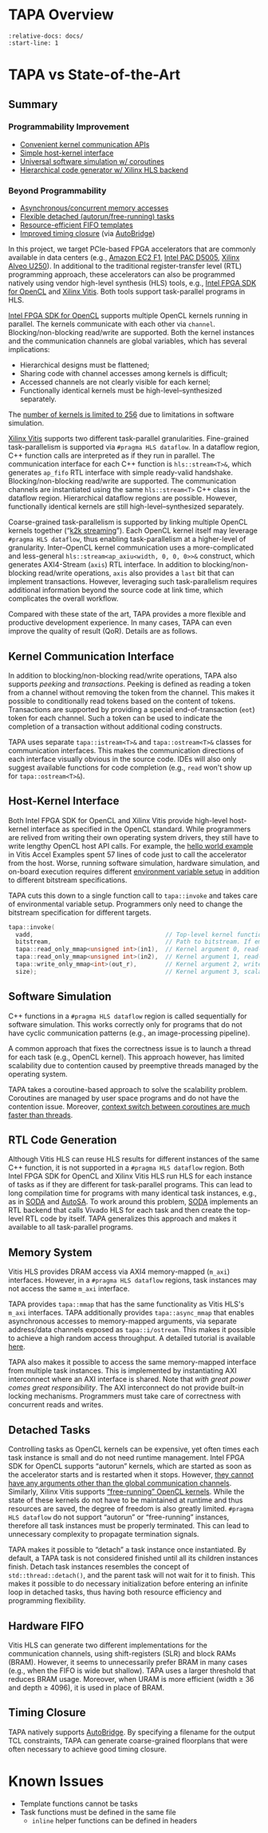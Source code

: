 # TAPA Overview

```{include} ../README.md
:relative-docs: docs/
:start-line: 1
```

# TAPA vs State-of-the-Art

## Summary

### Programmability Improvement

+ [Convenient kernel communication APIs](#kernel-communication-interface)
+ [Simple host-kernel interface](#host-kernel-interface)
+ [Universal software simulation w/ coroutines](#software-simulation)
+ [Hierarchical code generator w/ Xilinx HLS backend](#rtl-code-generation)

### Beyond Programmability

+ [Asynchronous/concurrent memory accesses](#memory-system)
+ [Flexible detached (autorun/free-running) tasks](#detached-tasks)
+ [Resource-efficient FIFO templates](#hardware-fifo)
+ [Improved timing closure](#timing-closure) (via [AutoBridge][autobridge])

In this project, we target PCIe-based FPGA accelerators that are commonly available in data centers (e.g., [Amazon EC2 F1][aws-f1], [Intel PAC D5005][d5005], [Xilinx Alveo U250][u250]).
In additional to the traditional register-transfer level (RTL) programming approach, these accelerators can also be programmed natively using vendor high-level synthesis (HLS) tools, e.g., [Intel FPGA SDK for OpenCL][iocl] and [Xilinx Vitis][xhls].
Both tools support task-parallel programs in HLS.

[Intel FPGA SDK for OpenCL][iocl] supports multiple OpenCL kernels running in parallel.
The kernels communicate with each other via `channel`.
Blocking/non-blocking read/write are supported.
Both the kernel instances and the communication channels are global variables, which has several implications:

+ Hierarchical designs must be flattened;
+ Sharing code with channel accesses among kernels is difficult;
+ Accessed channels are not clearly visible for each kernel;
+ Functionally identical kernels must be high-level–synthesized separately.

The [number of kernels is limited to 256](https://www.intel.com/content/www/us/en/programmable/documentation/mwh1391807965224.html#ewa1400860540321) due to limitations in software simulation.

[Xilinx Vitis][xhls] supports two different task-parallel granularities.
Fine-grained task-parallelism is supported via `#pragma HLS dataflow`.
In a dataflow region, C++ function calls are interpreted as if they run in parallel.
The communication interface for each C++ function is `hls::stream<T>&`, which generates `ap_fifo` RTL interface with simple ready-valid handshake.
Blocking/non-blocking read/write are supported.
The communication channels are instantiated using the same `hls::stream<T>` C++ class in the dataflow region.
Hierarchical dataflow regions are possible.
However, functionally identical kernels are still high-level–synthesized separately.

Coarse-grained task-parallelism is supported by linking multiple OpenCL kernels together (“[k2k streaming](https://www.xilinx.com/html_docs/xilinx2020_2/vitis_doc/streamingconnections.html)”).
Each OpenCL kernel itself may leverage `#pragma HLS dataflow`, thus enabling task-parallelism at a higher-level of granularity.
Inter–OpenCL kernel communication uses a more-complicated and less-general `hls::stream<ap_axiu<width, 0, 0, 0>>&` construct, which generates AXI4-Stream (`axis`) RTL interface.
In addition to blocking/non-blocking read/write operations, `axis` also provides a `last` bit that can implement transactions.
However, leveraging such task-parallelism requires additional information beyond the source code at link time, which complicates the overall workflow.

Compared with these state of the art, TAPA provides a more flexible and productive development experience.
In many cases, TAPA can even improve the quality of result (QoR).
Details are as follows.

## Kernel Communication Interface

In addition to blocking/non-blocking read/write operations, TAPA also supports *peeking* and *transactions*.
Peeking is defined as reading a token from a channel without removing the token from the channel.
This makes it possible to conditionally read tokens based on the content of tokens.
Transactions are supported by providing a special end-of-transaction (`eot`) token for each channel.
Such a token can be used to indicate the completion of a transaction without additional coding constructs.

TAPA uses separate `tapa::istream<T>&` and `tapa::ostream<T>&` classes for communication interfaces.
This makes the communication directions of each interface visually obvious in the source code.
IDEs will also only suggest available functions for code completion (e.g., `read` won't show up for `tapa::ostream<T>&`).

## Host-Kernel Interface

Both Intel FPGA SDK for OpenCL and Xilinx Vitis provide high-level host-kernel interface as specified in the OpenCL standard.
While programmers are relived from writing their own operating system drivers, they still have to write lengthy OpenCL host API calls.
For example, the [hello world example](https://github.com/Xilinx/Vitis_Accel_Examples/blob/21bb0cf788ace593c6075accff7f7783588ae8b4/hello_world/src/host.cpp#L58-L115) in Vitis Accel Examples spent 57 lines of code just to call the accelerator from the host.
Worse, running software simulation, hardware simulation, and on-board execution requires different [environment variable setup](https://www.xilinx.com/html_docs/xilinx2020_2/vitis_doc/runemulation1.html#ariaid-title5) in addition to different bitstream specifications.

TAPA cuts this down to a single function call to `tapa::invoke` and takes care of environmental variable setup.
Programmers only need to change the bitstream specification for different targets.

```cpp
tapa::invoke(
  vadd,                                     // Top-level kernel function.
  bitstream,                                // Path to bitstream. If empty, run software simulation.
  tapa::read_only_mmap<unsigned int>(in1),  // Kernel argument 0, read-only array.
  tapa::read_only_mmap<unsigned int>(in2),  // Kernel argument 1, read-only array.
  tapa::write_only_mmap<int>(out_r),        // Kernel argument 2, write-only array.
  size);                                    // Kernel argument 3, scalar.
```

## Software Simulation

C++ functions in a `#pragma HLS dataflow` region is called sequentially for software simulation.
This works correctly only for programs that do not have cyclic communication patterns (e.g., an image-processing pipeline).

A common approach that fixes the correctness issue is to launch a thread for each task (e.g., OpenCL kernel).
This approach however, has limited scalability due to contention caused by preemptive threads managed by the operating system.

TAPA takes a coroutine-based approach to solve the scalability problem.
Coroutines are managed by user space programs and do not have the contention issue.
Moreover, [context switch between coroutines are much faster than threads](https://www.boost.org/doc/libs/1_76_0/libs/coroutine/doc/html/coroutine/performance.html).

## RTL Code Generation

Although Vitis HLS can reuse HLS results for different instances of the same C++ function, it is not supported in a `#pragma HLS dataflow` region.
Both Intel FPGA SDK for OpenCL and Xilinx Vitis HLS run HLS for each instance of tasks as if they are different for task-parallel programs.
This can lead to long compilation time for programs with many identical task instances, e.g., as in [SODA][soda] and [AutoSA][autosa].
To work around this problem, [SODA][soda] implements an RTL backend that calls Vivado HLS for each task and then create the top-level RTL code by itself.
TAPA generalizes this approach and makes it available to all task-parallel programs.

## Memory System

Vitis HLS provides DRAM access via AXI4 memory-mapped (`m_axi`) interfaces.
However, in a `#pragma HLS dataflow` regions, task instances may not access the same `m_axi` interface.

TAPA provides `tapa::mmap` that has the same functionality as Vitis HLS's `m_axi` interfaces.
TAPA additionally provides `tapa::async_mmap` that enables asynchronous accesses
to memory-mapped arguments, via separate address/data channels exposed as `tapa::i/ostream`.
This makes it possible to achieve a high random access throughput.
A detailed tutorial is available [here](tutorial/async_mmap.rst).

TAPA also makes it possible to access the same memory-mapped interface from multiple task instances.
This is implemented by instantiating AXI interconnect where an AXI interface is shared.
Note that *with great power comes great responsibility*.
The AXI interconnect do not provide built-in locking mechanisms.
Programmers must take care of correctness with concurrent reads and writes.

## Detached Tasks

Controlling tasks as OpenCL kernels can be expensive, yet often times each task instance is small and do not need runtime management.
Intel FPGA SDK for OpenCL supports “autorun” kernels, which are started as soon as the accelerator starts and is restarted when it stops.
However, [they cannot have any arguments other than the global communication channels](https://www.intel.com/content/www/us/en/programmable/documentation/mwh1391807965224.html#ewa1456413600674).
Similarly, Xilinx Vitis supports [“free-running” OpenCL kernels](https://www.xilinx.com/html_docs/xilinx2020_2/vitis_doc/streamingconnections.html#ariaid-title5).
While the state of these kernels do not have to be maintained at runtime and thus resources are saved, the degree of freedom is also greatly limited.
`#pragma HLS dataflow` do not support “autorun” or “free-running” instances, therefore all task instances must be properly terminated.
This can lead to unnecessary complexity to propagate termination signals.

TAPA makes it possible to “detach” a task instance once instantiated.
By default, a TAPA task is not considered finished until all its children instances finish.
Detach task instances resembles the concept of `std::thread::detach()`, and the parent task will not wait for it to finish.
This makes it possible to do necessary initialization before entering an infinite loop in detached tasks, thus having both resource efficiency and programming flexibility.

## Hardware FIFO

Vitis HLS can generate two different implementations for the communication channels, using shift-registers (SLR) and block RAMs (BRAM).
However, it seems to unnecessarily prefer BRAM in many cases (e.g., when the FIFO is wide but shallow).
TAPA uses a larger threshold that reduces BRAM usage.
Moreover, when URAM is more efficient (width ≥ 36 and depth ≥ 4096), it is used in place of BRAM.

## Timing Closure

TAPA natively supports [AutoBridge][autobridge].
By specifying a filename for the output TCL constraints, TAPA can generate coarse-grained floorplans that were often necessary to achieve good timing closure.

# Known Issues

+ Template functions cannot be tasks
+ Task functions must be defined in the same file
  + `inline` helper functions can be defined in headers

[autobridge]: https://github.com/Licheng-Guo/AutoBridge/
[aws-f1]: https://aws.amazon.com/ec2/instance-types/f1/
[d5005]: https://www.intel.com/content/www/us/en/programmable/products/boards_and_kits/dev-kits/altera/intel-fpga-pac-d5005/overview.html
[u250]: https://www.xilinx.com/products/boards-and-kits/alveo/u250.html
[iocl]: https://www.intel.com/content/www/us/en/software/programmable/sdk-for-opencl/overview.html
[xhls]: https://www.xilinx.com/products/design-tools/vitis.html
[soda]: https://github.com/UCLA-VAST/soda/
[autosa]: https://github.com/UCLA-VAST/AutoSA/
